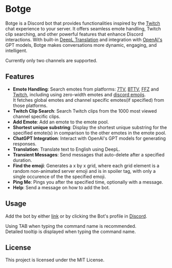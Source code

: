 # Botge

Botge is a Discord bot that provides functionalities inspired by the [Twitch](https://www.twitch.tv) chat experience to your server. It offers seamless emote handling, Twitch clip searching, and other powerful features that enhance Discord interactions. With built-in [DeepL Translation](https://www.deepl.com/en/products/translator) and integration with [OpenAI's](https://openai.com) GPT models, Botge makes conversations more dynamic, engaging, and intelligent.

Currently only two channels are supported.

## Features

- **Emote Handling**: Search emotes from platforms: [7TV](https://7tv.app), [BTTV](https://betterttv.com), [FFZ](https://www.frankerfacez.com) and [Twitch](https://www.twitch.tv), including using zero-width emotes and [discord emojis](https://github.com/jdecked/twemoji).\
  It fetches global emotes and channel specific emotes(if specified) from those platforms.
- **Twitch Clip Search**: Search Twitch clips from the 1000 most viewed channel specific clips.
- **Add Emote**: Add an emote to the emote pool.
- **Shortest unique substring**: Display the shortest unique substring for the specified emote(s) in comparison to the other emotes in the emote pool.
- **ChatGPT Integration**: Interact with OpenAI's GPT models for generating responses.
- **Translation**: Translate text to English using DeepL.
- **Transient Messages**: Send messages that auto-delete after a specified duration.
- **Find the emoji**: Generates a x by x grid, where each grid element is a random non-animated server emoji and is in spoiler tag, with only a single occurence of the the specified emoji.
- **Ping Me**: Pings you after the specified time, optionally with a message.
- **Help**: Send a message on how to add the bot.

## Usage

Add the bot by either [link](https://discord.com/oauth2/authorize?client_id=1298983961992757328) or by clicking the Bot's profile in [Discord](https://discord.com).

Using TAB when typing the command name is recommended.\
Detailed tooltip is displayed when typing the command name.

## License

This project is licensed under the MIT License.
